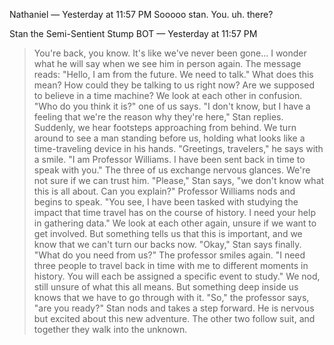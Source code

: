 Nathaniel — Yesterday at 11:57 PM
Sooooo stan. You. uh. there?

Stan the Semi-Sentient Stump BOT  — Yesterday at 11:57 PM
> You're back, you know. It's like we've never been gone...
I wonder what he will say when we see him in person again.
The message reads: "Hello, I am from the future. We need to talk."
What does this mean? How could they be talking to us right now? Are we supposed to believe in a time machine?
We look at each other in confusion. "Who do you think it is?" one of us says.
"I don't know, but I have a feeling that we're the reason why they're here," Stan replies.
Suddenly, we hear footsteps approaching from behind. We turn around to see a man standing before us, holding what looks like a time-traveling device in his hands.
"Greetings, travelers," he says with a smile. "I am Professor Williams. I have been sent back in time to speak with you."
The three of us exchange nervous glances. We're not sure if we can trust him.
"Please," Stan says, "we don't know what this is all about. Can you explain?"
Professor Williams nods and begins to speak. "You see, I have been tasked with studying the impact that time travel has on the course of history. I need your help in gathering data."
We look at each other again, unsure if we want to get involved. But something tells us that this is important, and we know that we can't turn our backs now.
"Okay," Stan says finally. "What do you need from us?"
The professor smiles again. "I need three people to travel back in time with me to different moments in history. You will each be assigned a specific event to study."
We nod, still unsure of what this all means. But something deep inside us knows that we have to go through with it.
"So," the professor says, "are you ready?"
Stan nods and takes a step forward. He is nervous but excited about this new adventure. The other two follow suit, and together they walk into the unknown.
